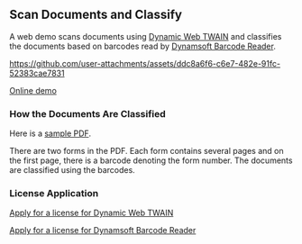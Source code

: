 ## Scan Documents and Classify


A web demo scans documents using [Dynamic Web TWAIN](https://www.dynamsoft.com/web-twain/overview/) and classifies the documents based on barcodes read by [Dynamsoft Barcode Reader](https://www.dynamsoft.com/barcode-reader/overview/).




https://github.com/user-attachments/assets/ddc8a6f6-c6e7-482e-91fc-52383cae7831



[Online demo](https://tony-xlh.github.io/Dynamic-Web-TWAIN-samples/Classification-with-Barcode/)


### How the Documents Are Classified

Here is a [sample PDF](https://github.com/tony-xlh/Dynamic-Web-TWAIN-samples/releases/download/assets/forms-with-barcodes.pdf).

There are two forms in the PDF. Each form contains several pages and on the first page, there is a barcode denoting the form number. The documents are classified using the barcodes.

### License Application

[Apply for a license for Dynamic Web TWAIN](https://www.dynamsoft.com/customer/license/trialLicense?product=dwt)

[Apply for a license for Dynamsoft Barcode Reader](https://www.dynamsoft.com/customer/license/trialLicense?product=dbr)




